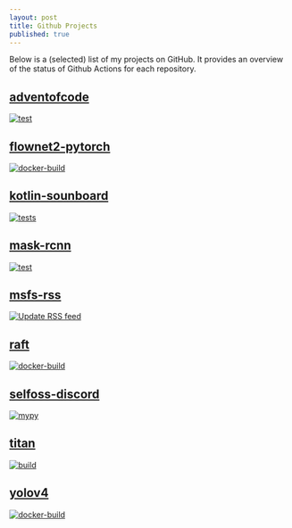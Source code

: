 ```yaml
---
layout: post
title: Github Projects
published: true
---
```


Below is a (selected) list of my projects on GitHub. It provides an overview of the status of Github Actions for each repository.

## [adventofcode](https://github.com/evroon/adventofcode)
[![test](https://github.com/evroon/adventofcode/actions/workflows/release.yml/badge.svg)](https://github.com/evroon/adventofcode/actions/workflows/release.yml)


## [flownet2-pytorch](https://github.com/evroon/flownet2-pytorch)
[![docker-build](https://github.com/evroon/flownet2-pytorch/actions/workflows/main.yml/badge.svg)](https://github.com/evroon/flownet2-pytorch/actions/workflows/main.yml)


## [kotlin-sounboard](https://github.com/evroon/kotlin-soundboard)
[![tests](https://github.com/evroon/kotlin-soundboard/actions/workflows/main.yml/badge.svg)](https://github.com/evroon/kotlin-soundboard/actions/workflows/main.yml)


## [mask-rcnn](https://github.com/evroon/mask-rcnn)
[![test](https://github.com/evroon/mask-rcnn/actions/workflows/main.yml/badge.svg)](https://github.com/evroon/mask-rcnn/actions/workflows/main.yml)


## [msfs-rss](https://github.com/evroon/msfs-rss)
[![Update RSS feed](https://github.com/evroon/msfs-rss/actions/workflows/update_feed.yaml/badge.svg)](https://github.com/evroon/msfs-rss/actions/workflows/update_feed.yaml)


## [raft](https://github.com/evroon/RAFT)
[![docker-build](https://github.com/evroon/RAFT/actions/workflows/main.yml/badge.svg)](https://github.com/evroon/RAFT/actions/workflows/main.yml)


## [selfoss-discord](https://github.com/evroon/selfoss-discord)
[![mypy](https://github.com/evroon/selfoss-discord/actions/workflows/mypy.yaml/badge.svg)](https://github.com/evroon/selfoss-discord/actions/workflows/mypy.yaml)


## [titan](https://github.com/evroon/titan)
[![build](https://github.com/evroon/titan/actions/workflows/main.yml/badge.svg)](https://github.com/evroon/titan/actions/workflows/main.yml)


## [yolov4](https://github.com/evroon/yolov4)
[![docker-build](https://github.com/evroon/yolov4/actions/workflows/main.yml/badge.svg)](https://github.com/evroon/yolov4/actions/workflows/main.yml)
